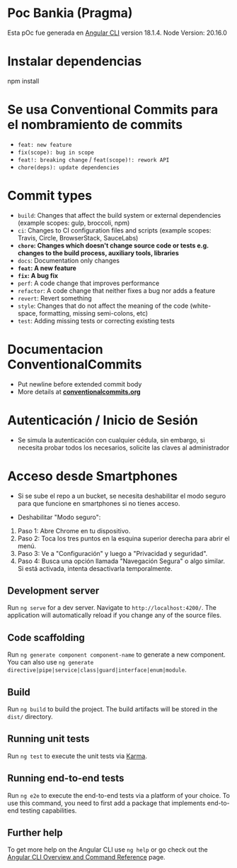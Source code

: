 # Poc Bankia (Pragma)

Esta pOc fue generada en [Angular CLI](https://github.com/angular/angular-cli) version 18.1.4.
Node Version: 20.16.0

# Instalar dependencias

npm install

# Se usa Conventional Commits para el nombramiento de commits

- `feat: new feature`
- `fix(scope): bug in scope`
- `feat!: breaking change` / `feat(scope)!: rework API`
- `chore(deps): update dependencies`

# Commit types

- `build`: Changes that affect the build system or external dependencies (example scopes: gulp, broccoli, npm)
- `ci`: Changes to CI configuration files and scripts (example scopes: Travis, Circle, BrowserStack, SauceLabs)
- **`chore`: Changes which doesn't change source code or tests e.g. changes to the build process, auxiliary tools, libraries**
- `docs`: Documentation only changes
- **`feat`: A new feature**
- **`fix`: A bug fix**
- `perf`: A code change that improves performance
- `refactor`: A code change that neither fixes a bug nor adds a feature
- `revert`: Revert something
- `style`: Changes that do not affect the meaning of the code (white-space, formatting, missing semi-colons, etc)
- `test`: Adding missing tests or correcting existing tests

# Documentacion ConventionalCommits

- Put newline before extended commit body
- More details at **[conventionalcommits.org](https://www.conventionalcommits.org/)**

# Autenticación / Inicio de Sesión

- Se simula la autenticación con cualquier cédula, sin embargo, si necesita probar todos los necesarios, solicite las claves al administrador

# Acceso desde Smartphones

- Si se sube el repo a un bucket, se necesita deshabilitar el modo seguro para que funcione en smartphones si no tienes acceso.

- Deshabilitar "Modo seguro":

1. Paso 1: Abre Chrome en tu dispositivo.
2. Paso 2: Toca los tres puntos en la esquina superior derecha para abrir el menú.
3. Paso 3: Ve a "Configuración" y luego a "Privacidad y seguridad".
4. Paso 4: Busca una opción llamada "Navegación Segura" o algo similar. Si está activada, intenta desactivarla temporalmente.

## Development server

Run `ng serve` for a dev server. Navigate to `http://localhost:4200/`. The application will automatically reload if you change any of the source files.

## Code scaffolding

Run `ng generate component component-name` to generate a new component. You can also use `ng generate directive|pipe|service|class|guard|interface|enum|module`.

## Build

Run `ng build` to build the project. The build artifacts will be stored in the `dist/` directory.

## Running unit tests

Run `ng test` to execute the unit tests via [Karma](https://karma-runner.github.io).

## Running end-to-end tests

Run `ng e2e` to execute the end-to-end tests via a platform of your choice. To use this command, you need to first add a package that implements end-to-end testing capabilities.

## Further help

To get more help on the Angular CLI use `ng help` or go check out the [Angular CLI Overview and Command Reference](https://angular.dev/tools/cli) page.
